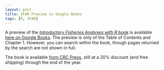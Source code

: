 ```yaml
---
layout: post
title: IFAR Preview in Google Books
tags: [R, IFAR]
---
```


A preview of the [*Introductory Fisheries Analyses with R* book](http://derekogle.com/IFAR/) is available [here on Google Books](https://books.google.com/books?id=KTo0CwAAQBAJ&printsec=frontcover#v=onepage&q&f=false).  The preview is only of the Table of Contents and Chapter 1.  However, you can search within the book, though pages returned by the search are not shown in full.

The book is available [from CRC Press](https://www.crcpress.com/Introductory-Fisheries-Analyses-with-R/Ogle/9781482235203), still at a 20% discount (and free shipping) through the end of the year.
